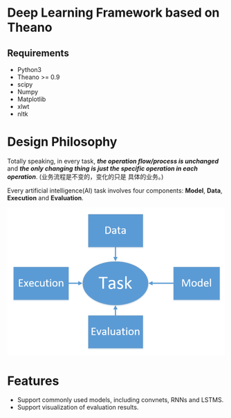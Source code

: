 # Deep Learning Framework based on Theano

## Requirements

- Python3
- Theano >= 0.9
- scipy
- Numpy
- Matplotlib
- xlwt
- nltk

# Design Philosophy

Totally speaking, in every task, **_the operation flow/process is unchanged_** and **_the only
changing thing is just the specific operation in each operation_**. (业务流程是不变的，变化的只是
具体的业务。)

Every artificial intelligence(AI) task involves four components: **Model**, **Data**, 
**Execution** and **Evaluation**.

![four classes](doc/pics/p2.PNG)

# Features

- Support commonly used models, including convnets, RNNs and LSTMS.
- Support visualization of evaluation results.


